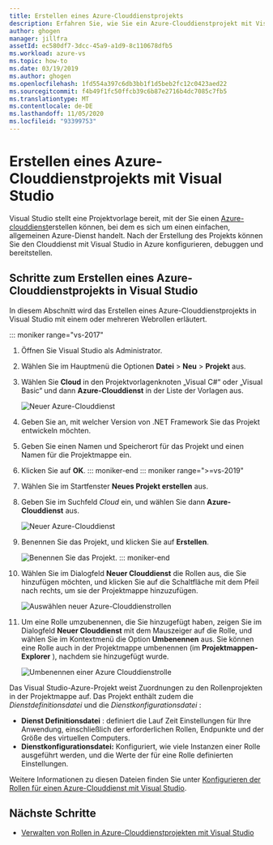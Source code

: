 ```yaml
---
title: Erstellen eines Azure-Clouddienstprojekts
description: Erfahren Sie, wie Sie ein Azure-Clouddienstprojekt mit Visual Studio erstellen.
author: ghogen
manager: jillfra
assetId: ec580df7-3dcc-45a9-a1d9-8c110678dfb5
ms.workload: azure-vs
ms.topic: how-to
ms.date: 03/19/2019
ms.author: ghogen
ms.openlocfilehash: 1fd554a397c6db3bb1f1d5beb2fc12c0423aed22
ms.sourcegitcommit: f4b49f1fc50ffcb39c6b87e2716b4dc7085c7fb5
ms.translationtype: MT
ms.contentlocale: de-DE
ms.lasthandoff: 11/05/2020
ms.locfileid: "93399753"
---
```

# <a name="create-an-azure-cloud-service-project-with-visual-studio"></a>Erstellen eines Azure-Clouddienstprojekts mit Visual Studio

Visual Studio stellt eine Projektvorlage bereit, mit der Sie einen [Azure-clouddienst](/azure/cloud-services/cloud-services-choose-me)erstellen können, bei dem es sich um einen einfachen, allgemeinen Azure-Dienst handelt. Nach der Erstellung des Projekts können Sie den Clouddienst mit Visual Studio in Azure konfigurieren, debuggen und bereitstellen.

## <a name="steps-to-create-an-azure-cloud-service-project-in-visual-studio"></a>Schritte zum Erstellen eines Azure-Clouddienstprojekts in Visual Studio
In diesem Abschnitt wird das Erstellen eines Azure-Clouddienstprojekts in Visual Studio mit einem oder mehreren Webrollen erläutert.

::: moniker range="vs-2017"
1. Öffnen Sie Visual Studio als Administrator.

1. Wählen Sie im Hauptmenü die Optionen **Datei** > **Neu** > **Projekt** aus.

1. Wählen Sie **Cloud** in den Projektvorlagenknoten „Visual C#“ oder „Visual Basic“ und dann **Azure-Clouddienst** in der Liste der Vorlagen aus.

    ![Neuer Azure-Clouddienst](./media/vs-azure-tools-azure-project-create/new-project-wizard-for-cloud-service.png)

1. Geben Sie an, mit welcher Version von .NET Framework Sie das Projekt entwickeln möchten.

1. Geben Sie einen Namen und Speicherort für das Projekt und einen Namen für die Projektmappe ein.

1. Klicken Sie auf **OK**.
::: moniker-end
::: moniker range=">=vs-2019"
1. Wählen Sie im Startfenster **Neues Projekt erstellen** aus.

1. Geben Sie im Suchfeld *Cloud* ein, und wählen Sie dann **Azure-Clouddienst** aus.

   ![Neuer Azure-Clouddienst](./media/vs-azure-tools-azure-project-create/vs-2019/new-project-cloud-service.png)

1. Benennen Sie das Projekt, und klicken Sie auf **Erstellen**.

   ![Benennen Sie das Projekt.](./media/vs-azure-tools-azure-project-create/vs-2019/new-project-cloud-service-2.png)
::: moniker-end

1. Wählen Sie im Dialogfeld **Neuer Clouddienst** die Rollen aus, die Sie hinzufügen möchten, und klicken Sie auf die Schaltfläche mit dem Pfeil nach rechts, um sie der Projektmappe hinzuzufügen.

    ![Auswählen neuer Azure-Clouddienstrollen](./media/vs-azure-tools-azure-project-create/new-cloud-service.png)

1. Um eine Rolle umzubenennen, die Sie hinzugefügt haben, zeigen Sie im Dialogfeld **Neuer Clouddienst** mit dem Mauszeiger auf die Rolle, und wählen Sie im Kontextmenü die Option **Umbenennen** aus. Sie können eine Rolle auch in der Projektmappe umbenennen (im **Projektmappen-Explorer** ), nachdem sie hinzugefügt wurde.

    ![Umbenennen einer Azure Clouddienstrolle](./media/vs-azure-tools-azure-project-create/new-cloud-service-rename.png)

Das Visual Studio-Azure-Projekt weist Zuordnungen zu den Rollenprojekten in der Projektmappe auf. Das Projekt enthält zudem die *Dienstdefinitionsdatei* und die *Dienstkonfigurationsdatei* :

- **Dienst Definitionsdatei** : definiert die Lauf Zeit Einstellungen für Ihre Anwendung, einschließlich der erforderlichen Rollen, Endpunkte und der Größe des virtuellen Computers.
- **Dienstkonfigurationsdatei:** Konfiguriert, wie viele Instanzen einer Rolle ausgeführt werden, und die Werte der für eine Rolle definierten Einstellungen.

Weitere Informationen zu diesen Dateien finden Sie unter [Konfigurieren der Rollen für einen Azure-Clouddienst mit Visual Studio](vs-azure-tools-configure-roles-for-cloud-service.md).

## <a name="next-steps"></a>Nächste Schritte
- [Verwalten von Rollen in Azure-Clouddienstprojekten mit Visual Studio](./vs-azure-tools-cloud-service-project-managing-roles.md)
